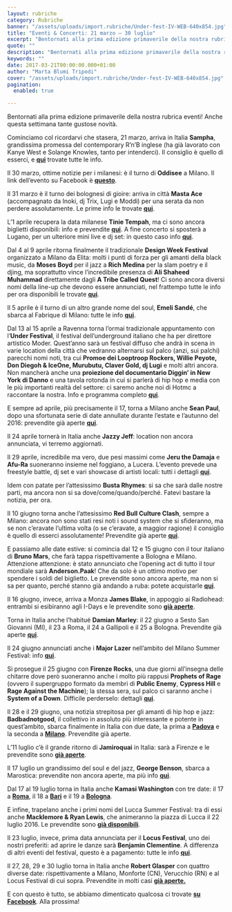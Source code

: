 ```yaml
---
layout: rubriche
category: Rubriche
banner: "/assets/uploads/import.rubriche/Under-fest-IV-WEB-640x854.jpg"
title: "Eventi & Concerti: 21 marzo – 30 luglio"
excerpt: "Bentornati alla prima edizione primaverile della nostra rubrica eventi! Anche questa settimana tante gustose novità. Cominciamo col ricordarvi che stasera, 21 marzo, arriva in Italia Sampha, grandissima promessa del contemporary R’n’B inglese (ha già lavorato con Kanye West e Solange Knowles, tanto per intenderci). Il consiglio è quello di esserci, e qui trovate tutte le info. [&hellip"
quote: ""
description: "Bentornati alla prima edizione primaverile della nostra rubrica eventi! Anche questa settimana tante gustose novità. Cominciamo col ricordarvi che stasera, 21 marzo, arriva in Italia Sampha, grandissima promessa del contemporary R’n’B inglese (ha già lavorato con Kanye West e Solange Knowles, tanto per intenderci). Il consiglio è quello di esserci, e qui trovate tutte le info. [&hellip"
keywords: ""
date: 2017-03-21T00:00:00.000+01:00
author: "Marta Blumi Tripodi"
cover: "/assets/uploads/import.rubriche/Under-fest-IV-WEB-640x854.jpg"
pagination:
  enabled: true

---
```


Bentornati alla prima edizione primaverile della nostra rubrica eventi! Anche questa settimana tante gustose novità.

Cominciamo col ricordarvi che stasera, 21 marzo, arriva in Italia **Sampha**, grandissima promessa del contemporary R’n’B inglese (ha già lavorato con Kanye West e Solange Knowles, tanto per intenderci). Il consiglio è quello di esserci, e [**qui**](https://www.facebook.com/events/1267198993332418/) trovate tutte le info.

Il 30 marzo, ottime notizie per i milanesi: è il turno di **Oddisee** a Milano. Il link dell’evento su Facebook è [**questo**](https://www.facebook.com/events/183533378790064/?notif%5Ft=plan%5Fuser%5Finvited&notif%5Fid=1485279764324676).

Il 31 marzo è il turno dei bolognesi di gioire: arriva in città **Masta Ace** (accompagnato da Inoki, dj Trix, Lugi e Moddi) per una serata da non perdere assolutamente. Le prime info le trovate [**qui**](https://www.facebook.com/arena051/photos/a.175410835886.134289.44732410886/10154287083840887/?type=3&theater).

L’1 aprile recupera la data milanese **Tinie Tempah**, ma ci sono ancora biglietti disponibili: info e prevendite [**qui**](http://www.barleyarts.com/evento/tinie-tempah-milano/). A fine concerto si sposterà a Lugano, per un ulteriore mini live e dj set: in questo caso info [**qui**](https://www.facebook.com/events/404093993282129/).

Dal 4 al 9 aprile ritorna finalmente il tradizionale **Design Week Festival** organizzato a Milano da Elita: molti i punti di forza per gli amanti della black music, da **Moses Boyd** per il jazz a **Rich Medina** per la slam poetry e il djing, ma soprattutto vince l’incredibile presenza di **Ali Shaheed Muhammad** direttamente dagli **A Tribe Called Quest**! Ci sono ancora diversi nomi della line-up che devono essere annunciati, nel frattempo tutte le info per ora disponibili le trovate [**qui**](http://www.elita.it/calendario/design-week-festival-12-walk-through-4-9-aprile-2017-milano/).

Il 5 aprile è il turno di un altro grande nome del soul, **Emeli Sandé**, che sbarca al Fabrique di Milano: tutte le info [**qui**](https://www.livenation.it/artist/emeli-sand%C3%A9-tickets).

Dal 13 al 15 aprile a Ravenna torna l’ormai tradizionale appuntamento con l’**Under Festival**, il festival dell’underground italiano che ha per direttore artistico Moder. Quest’anno sarà un festival diffuso che andrà in scena in varie location della città che vedranno alternarsi sul palco (anzi, sui palchi) parecchi nomi noti, tra cui **Promoe dei Looptroop Rockers, Willie Peyote, Don Diegoh & IceOne, Murubutu, Claver Gold, dj Lugi** e molti altri ancora. Non mancherà anche una **proiezione del documentario Diggin’ in New York di Danno** e una tavola rotonda in cui si parlerà di hip hop e media con le più importanti realtà del settore: ci saremo anche noi di Hotmc a raccontare la nostra. Info e programma completo [**qui**](http://www.vivaticket.it/ita/event/under-festival-willie-peyote-murubutu-dj-fastcut/95564).

E sempre ad aprile, più precisamente il 17, torna a Milano anche **Sean Paul**, dopo una sfortunata serie di date annullate durante l’estate e l’autunno del 2016: prevendite già aperte [**qui**](http://www.ticketone.it/sean-paul.html?affiliate=ITT&doc=artistPages/overview&fun=artist&action=overview&kuid=462832).

Il 24 aprile tornerà in Italia anche **Jazzy Jeff**: location non ancora annunciata, vi terremo aggiornati.

Il 29 aprile, incredibile ma vero, due pesi massimi come **Jeru the Damaja** e **Afu-Ra** suoneranno insieme nel foggiano, a Lucera. L’evento prevede una freestyle battle, dj set e vari showcase di artisti locali: tutti i dettagli [**qui**](https://www.facebook.com/events/1876551365920488/).

Idem con patate per l’attesissimo **Busta Rhymes**: si sa che sarà dalle nostre parti, ma ancora non si sa dove/come/quando/perché. Fatevi bastare la notizia, per ora.

Il 10 giugno torna anche l’attesissimo **Red Bull Culture Clash**, sempre a Milano: ancora non sono stati resi noti i sound system che si sfideranno, ma se non c’eravate l’ultima volta (o se c’eravate, a maggior ragione) il consiglio è quello di esserci assolutamente! Prevendite già aperte [**qui**](http://www.ticketone.it/red-bull-music-academy-culture-clash-biglietti.html?affiliate=ITT&doc=artistPages/tickets&fun=artist&action=tickets&erid=1870404).

E passiamo alle date estive: si comincia dal 12 e 15 giugno con il tour italiano di **Bruno Mars**, che farà tappa rispettivamente a Bologna e Milano. Attenzione attenzione: è stato annunciato che l’opening act di tutto il tour mondiale sarà **Anderson.Paak**! Che da solo è un ottimo motivo per spendere i soldi del biglietto. Le prevendite sono ancora aperte, ma non si sa per quanto, perché stanno già andando a ruba: potete acquistarle [**qui**](http://www.ticketone.it/bruno-mars.html?doc=artistPages/overview&fun=artist&action=overview&kuid=458558).

Il 16 giugno, invece, arriva a Monza **James Blake**, in appoggio ai Radiohead: entrambi si esibiranno agli I-Days e le prevendite sono [**già aperte**](http://www.indipendente.com/C1/1838/Content.aspx/Eventi/Radiohead%5Fe%5FJames%5FBlake%5F16%5F06%5F2017#.WHPGd7bhCRs).

Torna in Italia anche l’habitué **Damian Marley**: il 22 giugno a Sesto San Giovanni (MI), il 23 a Roma, il 24 a Gallipoli e il 25 a Bologna. Prevendite già aperte [**qui**](http://www.ticketone.it/biglietti.html?affiliate=ITT&doc=artistPages/overview&fun=artist&action=overview&kuid=498981&xtmc=damian%5Fmarley&xtnp=1&xtcr=1).

Il 24 giugno annunciati anche i **Major Lazer** nell’ambito del Milano Summer Festival: info [**qui**](https://www.facebook.com/events/371825963182867/).

Si prosegue il 25 giugno con **Firenze Rocks**, una due giorni all’insegna delle chitarre dove però suoneranno anche i molto più rappusi **Prophets of Rage** (ovvero il supergruppo formato da membri di **Public Enemy**, **Cypress Hill** e **Rage Against the Machine**); la stessa sera, sul palco ci saranno anche i **System of a Down**. Difficile perderselo: dettagli [**qui**](https://www.facebook.com/firenzerocks/).

Il 28 e il 29 giugno, una notizia strepitosa per gli amanti di hip hop e jazz: **Badbadnotgood**, il collettivo in assoluto più interessante e potente in quest’ambito, sbarca finalmente in Italia con due date, la prima a [**Padova**](http://www.mailticket.it/evento/9991) e la seconda a [**Milano**](http://www.mailticket.it/evento/9988). Prevendite già aperte.

L’11 luglio c’è il grande ritorno di **Jamiroquai** in Italia: sarà a Firenze e le prevendite sono [**già aperte**](https://www.livenation.it/artist/jamiroquai-tickets).

Il 17 luglio un grandissimo del soul e del jazz, **George Benson**, sbarca a Marostica: prevendite non ancora aperte, ma più info [**qui**](http://dalessandroegalli.com/events/447/george-benson).

Dal 17 al 19 luglio torna in Italia anche **Kamasi Washington** con tre date: il 17 a [**Roma**](http://www.ticketone.it), il 18 a [**Bari**](http://www.bookingshow.com) e il 19 a [**Bologna**](http://www.mailticket.it).

E infine, trapelano anche i primi nomi del Lucca Summer Festival: tra di essi anche **Macklemore & Ryan Lewis**, che animeranno la piazza di Lucca il 22 luglio 2016\. Le prevendite sono [**già disponibili**](http://www.ticketone.it/macklemore-and-ryan-lewis-lucca-biglietti.html?affiliate=ITT&doc=artistPages%2Ftickets&fun=artist&action=tickets&key=1805316%249228159&jumpIn=yTix&kuid=466583&from=erdetaila).

Il 23 luglio, invece, prima data annunciata per il **Locus Festival**, uno dei nostri preferiti: ad aprire le danze sarà **Benjamin Clementine**. A differenza di altri eventi del festival, questo è a pagamento: tutte le info [**qui**](http://www.locusfestival.it/site/?p=2352).

Il 27, 28, 29 e 30 luglio torna in Italia anche **Robert Glasper** con quattro diverse date: rispettivamente a Milano, Monforte (CN), Verucchio (RN) e al Locus Festival di cui sopra. Prevendite in molti casi [**già aperte.**](http://www.ticketone.it/tickets.html?affiliate=IGA&doc=artistPages/tickets&fun=artist&action=tickets&includeOnlybookable=true&kuid=494818&xtor=SEC-303030332-GOO-[Robert%5FGlasper%5F-%5FSOLO]-[187020981817]-S-[robert%20glasper])

E con questo è tutto, se abbiamo dimenticato qualcosa ci trovate [**su Facebook**](https://www.facebook.com/hotmcmag). Alla prossima!
